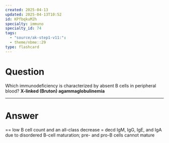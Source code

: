 ```yaml
---
created: 2025-04-13
updated: 2025-04-13T10:52
id: KPfbqkuM2h
specialty: immuno
specialty_id: 74
tags:
  - "source/ak-step1-v11:": 
  - theme/nbme::29
type: flashcard
---
```


# Question
Which immunodeficiency is characterized by absent B cells in peripheral blood?    **X-linked (Bruton) agammaglobulinemia**

---

# Answer
== low B cell count and an all-class decrease = decd IgM, IgG, IgE, and IgA  due to disordered B-cell maturation; pre- and pro-B cells cannot mature